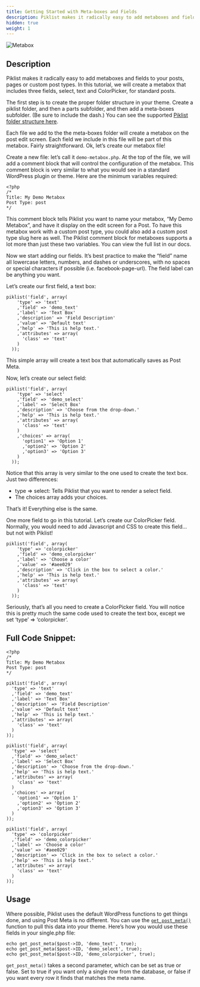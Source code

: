 ```yaml
---
title: Getting Started with Meta-boxes and Fields
description: Piklist makes it radically easy to add metaboxes and fields to your posts, pages or custom post types.  In this tutorial, we will create a metabox that includes three fields, select, text and ColorPicker, for standard posts.
hidden: true
weight: 1
---
```


![Metabox](/images/userguide-meta-box.jpg)

## Description
Piklist makes it radically easy to add metaboxes and fields to your posts, pages or custom post types.  In this tutorial, we will create a metabox that includes three fields, select, text and ColorPicker, for standard posts.

The first step is to create the proper folder structure in your theme. Create a piklist folder, and then a parts subfolder, and then add a meta-boxes subfolder. (Be sure to include the dash.) You can see the supported [Piklist folder structure here]( /getting-started/folder-structure/ ).

Each file we add to the the meta-boxes folder will create a metabox on the post edit screen. Each field we include in this file will be part of this metabox. Fairly straightforward.  Ok, let’s create our metabox file!

Create a new file: let’s call it `demo-metabox.php`.  At the top of the file, we will add a comment block that will control the configuration of the metabox.  This comment block is very similar to what you would see in a standard WordPress plugin or theme.  Here are the minimum variables required:

```
<?php
/*
Title: My Demo Metabox
Post Type: post
*/
```

This comment block tells Piklist you want to name your metabox, “My Demo Metabox”, and have it display on the edit screen for a Post. To have this metabox work with a custom post type, you could also add a custom post type slug here as well. The Piklist comment block for metaboxes supports a lot more than just these two variables.  You can view the full list in our docs.

Now we start adding our fields.  It’s best practice to make the “field” name all lowercase letters, numbers, and dashes or underscores, with no spaces or special characters if possible (i.e. facebook-page-url). The field label can be anything you want.

Let’s create our first field, a text box:

```
piklist('field', array(
    'type' => 'text'
    ,'field' => 'demo_text'
    ,'label' => 'Text Box'
    ,'description' => 'Field Description'
    ,'value' => 'Default text'
    ,'help' => 'This is help text.'
    ,'attributes' => array(
      'class' => 'text'
    )
  ));
 ```
 This simple array will create a text box that automatically saves as Post Meta.

Now, let’s create our select field:

```
piklist('field', array(
    'type' => 'select'
    ,'field' => 'demo_select'
    ,'label' => 'Select Box'
    ,'description' => 'Choose from the drop-down.'
    ,'help' => 'This is help text.'
    ,'attributes' => array(
      'class' => 'text'
    )
    ,'choices' => array(
      'option1' => 'Option 1'
      ,'option2' => 'Option 2'
      ,'option3' => 'Option 3'
    )
  ));
 ```

 Notice that this array is very similar to the one used to create the text box. Just two differences:

* type => select: Tells Piklist that you want to render a select field.
* The choices array adds your choices.

That’s it! Everything else is the same.

One more field to go in this tutorial. Let’s create our ColorPicker field. Normally, you would need to add Javascript and CSS to create this field… but not with Piklist!

```
piklist('field', array(
    'type' => 'colorpicker'
    ,'field' => 'demo_colorpicker'
    ,'label' => 'Choose a color'
    ,'value' => '#aee029'
    ,'description' => 'Click in the box to select a color.'
    ,'help' => 'This is help text.'
    ,'attributes' => array(
      'class' => 'text'
    )
  ));
  ```

Seriously, that’s all you need to create a ColorPicker field.  You will notice this is pretty much the same code used to create the text box, except we set ‘type’ => ‘colorpicker’.

## Full Code Snippet:

  ```
  <?php
/*
Title: My Demo Metabox
Post Type: post
*/

piklist('field', array(
    'type' => 'text'
    ,'field' => 'demo_text'
    ,'label' => 'Text Box'
    ,'description' => 'Field Description'
    ,'value' => 'Default text'
    ,'help' => 'This is help text.'
    ,'attributes' => array(
      'class' => 'text'
    )
  ));

piklist('field', array(
    'type' => 'select'
    ,'field' => 'demo_select'
    ,'label' => 'Select Box'
    ,'description' => 'Choose from the drop-down.'
    ,'help' => 'This is help text.'
    ,'attributes' => array(
      'class' => 'text'
    )
    ,'choices' => array(
      'option1' => 'Option 1'
      ,'option2' => 'Option 2'
      ,'option3' => 'Option 3'
    )
  ));

piklist('field', array(
    'type' => 'colorpicker'
    ,'field' => 'demo_colorpicker'
    ,'label' => 'Choose a color'
    ,'value' => '#aee029'
    ,'description' => 'Click in the box to select a color.'
    ,'help' => 'This is help text.'
    ,'attributes' => array(
      'class' => 'text'
    )
  ));
  ```

## Usage
Where possible, Piklist uses the default WordPress functions to get things done, and using Post Meta is no different. You can use the [`get_post_meta()`](https://developer.wordpress.org/reference/functions/get_post_meta/) function to pull this data into your theme.  Here’s how you would use these fields in your single.php file:
```
echo get_post_meta($post->ID, 'demo_text', true);
echo get_post_meta($post->ID, 'demo_select', true);
echo get_post_meta($post->ID, 'demo_colorpicker', true);
```

`get_post_meta()` takes a second parameter, which can be set as true or false. Set to true if you want only a single row from the database, or false if you want every row it finds that matches the meta name.

